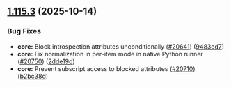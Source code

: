 ## [1.115.3](https://github.com/n8n-io/n8n/compare/n8n@1.115.2...n8n@1.115.3) (2025-10-14)


### Bug Fixes

* **core:** Block introspection attributes unconditionally ([#20641](https://github.com/n8n-io/n8n/issues/20641)) ([9483ed7](https://github.com/n8n-io/n8n/commit/9483ed77a8d0095cc783d9e5c1a05ea741c1b7dc))
* **core:** Fix normalization in per-item mode in native Python runner ([#20750](https://github.com/n8n-io/n8n/issues/20750)) ([2dde19d](https://github.com/n8n-io/n8n/commit/2dde19d6d291a87b7c1adf5a3e382ba4e4af1d23))
* **core:** Prevent subscript access to blocked attributes ([#20710](https://github.com/n8n-io/n8n/issues/20710)) ([b2bc38d](https://github.com/n8n-io/n8n/commit/b2bc38dac8220f5e87d056109a0a41b018568fb3))